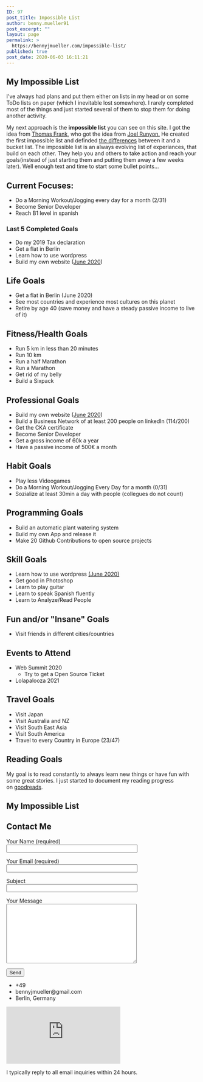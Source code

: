 ```yaml
---
ID: 97
post_title: Impossible List
author: benny.mueller91
post_excerpt: ""
layout: page
permalink: >
  https://bennyjmueller.com/impossible-list/
published: true
post_date: 2020-06-03 16:11:21
---
```

<h2>My Impossible List</h2>		
		<p>I've always had plans and put them either on lists in my head or on some ToDo lists on paper (which I inevitable lost somewhere). I rarely completed most of the things and just started several of them to stop them for doing another activity.</p>
<p>My next approach is the <strong>impossible list</strong> you can see on this site. I got the idea from&nbsp;<a href="https://collegeinfogeek.com/about/meet-the-author/my-impossible-list/">Thomas Frank</a>, who got the idea from <a href="https://impossiblehq.com/impossible-list/">Joel Runyon.</a> He created the first impossible list and definded <a href="https://impossiblehq.com/the-impossible-list-is-not-a-bucket-list/">the differences</a> between it and a bucket list. The impossible list is an always evolving list of experiances, that build on each other. They help you and others to take action and reach your goals(instead of just starting them and putting them away a few weeks later). Well enough text and time to start some bullet points...</p>
<h2>Current Focuses:</h2>
<ul>
<li style="font-size: 14px;">Do a Morning Workout/Jogging every day for a month (2/31)</li>
<li>Become Senior Developer</li>
<li>Reach B1 level in spanish</li>
</ul>
<h3>Last 5&nbsp;Completed Goals</h3>
<ul>
<li>Do my 2019 Tax declaration</li>
<li>Get a flat in Berlin</li>
<li>Learn how to use wordpress</li>
<li>Build my own website (<a href="https://bennyjmueller.com/" target="_blank" rel="noopener noreferrer">June 2020</a>)</li>
</ul>
<h2>Life Goals</h2>
<ul>
<li>Get a flat in Berlin (June 2020)</li>
<li>See most countries and experience most cultures on this planet</li>
<li>Retire by age 40 (save money and have a steady passive income to live of it)</li>
</ul>
<h2>Fitness/Health Goals</h2>
<ul>
<li>Run 5 km in less than 20 minutes</li>
<li>Run 10 km</li>
<li>Run a half Marathon</li>
<li>Run a Marathon</li>
<li>Get rid of my belly</li>
<li>Build a Sixpack</li>
</ul>
<h2>Professional Goals</h2>
<ul>
<li>Build my own website (<a href="https://bennyjmueller.com/" target="_blank" rel="noopener noreferrer">June 2020</a>)</li>
<li>Build a Business Network of at least 200 people on linkedIn (114/200)</li>
<li>Get the CKA certificate</li>
<li>Become Senior Developer</li>
<li>Get a gross income of 60k a year</li>
<li>Have a passive income of 500€ a month</li>
</ul>
<h2>Habit Goals</h2>
<ul>
<li>Play less Videogames</li>
<li>Do a Morning Workout/Jogging Every Day for a month (0/31)</li>
<li>Sozialize at least 30min a day with people (collegues do not count)</li>
</ul>
<h2>Programming Goals</h2>
<ul>
<li>Build an automatic plant watering system</li>
<li>Build my own App and release it</li>
<li>Make 20 Github Contributions to open source projects</li>
</ul>
<h2>Skill Goals</h2>
<ul>
<li>Learn how to use wordpress  <a href="https://bennyjmueller.com/">(June 2020)</a></li>
<li>Get good in Photoshop</li>
<li>Learn to play guitar</li>
<li>Learn to speak Spanish fluently</li>
<li>Learn to Analyze/Read People</li>
</ul>
<h2>Fun and/or "Insane" Goals</h2>
<ul>
<li>Visit friends in different cities/countries</li>
</ul>
<h2>Events to Attend</h2>
<ul>
<li>Web Summit 2020
<ul>
<li>Try to get a Open Source Ticket</li>
</ul>
</li>
<li>Lolapalooza 2021</li>
</ul>
<h2>Travel Goals</h2>
<ul>
<li>Visit Japan</li>
<li>Visit Australia and NZ</li>
<li>Visit South East Asia</li>
<li>Visit South America</li>
<li>Travel to every Country in Europe (23/47)</li>
</ul>
<h2>Reading Goals</h2>
<p>My goal is to read constantly to always learn new things or have fun with some great stories. I just started to document my reading progress on&nbsp;<a href="https://www.goodreads.com/user/show/116466285-benny-m-ller">goodreads</a>.</p>		
			<h2>My Impossible List</h2>		
			<h2>Contact Me</h2>		
<form action="/wp-admin/admin-ajax.php#wpcf7-f62-o1" method="post" novalidate="novalidate">
<input type="hidden" name="_wpcf7" value="62" />
<input type="hidden" name="_wpcf7_version" value="5.2.1" />
<input type="hidden" name="_wpcf7_locale" value="en_US" />
<input type="hidden" name="_wpcf7_unit_tag" value="wpcf7-f62-o1" />
<input type="hidden" name="_wpcf7_container_post" value="0" />
<input type="hidden" name="_wpcf7_posted_data_hash" value="" />
<p><label> Your Name (required)<br />
    <input type="text" name="your-name" value="" size="40" aria-required="true" aria-invalid="false" /> </label></p>
<p><label> Your Email (required)<br />
    <input type="email" name="your-email" value="" size="40" aria-required="true" aria-invalid="false" /> </label></p>
<p><label> Subject<br />
    <input type="text" name="your-subject" value="" size="40" aria-invalid="false" /> </label></p>
<p><label> Your Message<br />
    <textarea name="your-message" cols="40" rows="10" aria-invalid="false"></textarea> </label></p>
<p><input type="submit" value="Send" /></p>
</form>            
					<ul>
							<li >
										+49
									</li>
								<li >
										bennyjmueller@gmail.com
									</li>
								<li >
										Berlin, Germany
									</li>
						</ul>
			<iframe frameborder="0" scrolling="no" marginheight="0" marginwidth="0" src="https://maps.google.com/maps?q=Berlin%2C%20Germany&amp;t=m&amp;z=10&amp;output=embed&amp;iwloc=near" aria-label="Berlin, Germany"></iframe>		
			<p>I typically reply to all email inquiries within 24 hours.</p>